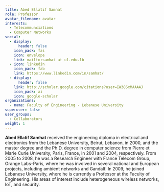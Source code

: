```yaml
---
title: Abed Ellatif Samhat
role: Professor
avatar_filename: avatar
interests:
  - Telecommunciations
  - Computer Networks
social:
  - display:
      header: false
    icon_pack: fas
    icon: envelope
    link: mailto:samhat at ul.edu.lb
  - icon: linkedin
    icon_pack: fab
    link: https://www.linkedin.com/in/samhat/
  - display:
      header: false
    link: http://scholar.google.com/citations?user=IW38SxMAAAAJ
    icon_pack: ai
    icon: google-scholar
organizations:
  - name: Faculty of Engineering - Lebanese University
superuser: false
user_groups:
  - Collaborators
weight: 1
---
```

<!--StartFragment-->

**Abed Ellatif Samhat** received the engineering diploma in electrical and electronics from the Lebanese University, Beirut, Lebanon, in 2000, and the master degree and the Ph.D. degree in computer science from Pierre et Marie Curie University, Paris, France, in 2001 and 2004, respectively. From 2005 to 2008, he was a Research Engineer with France Telecom Group, Orange Labs–Paris, where he was involved in several national and European projects, including ambient networks and Gandalf. In 2009, he joined Lebanese University, where he is currently a Professor at the Faculty of Engineering. His areas of interest include heterogeneous wireless networks, IoT, and security.



<!--EndFragment-->